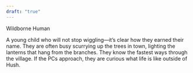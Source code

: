 ```yaml
---
draft: "true"
---
```


Wildborne Human

A young child who will not stop wiggling—it’s clear how they earned their name. They are often busy scurrying up the trees in town, lighting the lanterns that hang from the branches. They know the fastest ways through the village. If the PCs approach, they are curious what life is like outside of Hush.